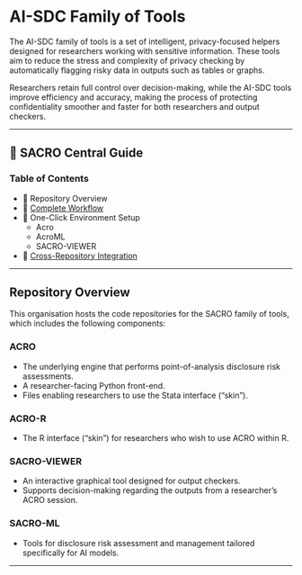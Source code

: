 # AI-SDC Family of Tools

The AI-SDC family of tools is a set of intelligent, privacy-focused helpers designed for researchers working with sensitive information. These tools aim to reduce the stress and complexity of privacy checking by automatically flagging risky data in outputs such as tables or graphs.  

Researchers retain full control over decision-making, while the AI-SDC tools improve efficiency and accuracy, making the process of protecting confidentiality smoother and faster for both researchers and output checkers.  

---

## 📖 SACRO Central Guide

### Table of Contents
- 🏁 Repository Overview
- 🔄 [Complete Workflow](https://github.com/AI-SDC/ACRO#get-complete-workflow)
- 🐳 One-Click Environment Setup
  - Acro
  - AcroML
  - SACRO-VIEWER
- 🔗 [Cross-Repository Integration](https://github.com/AI-SDC/ACRO#cross-repository-integration)


---

## Repository Overview

This organisation hosts the code repositories for the SACRO family of tools, which includes the following components:

### ACRO
- The underlying engine that performs point-of-analysis disclosure risk assessments.  
- A researcher-facing Python front-end.  
- Files enabling researchers to use the Stata interface (“skin”).  

### ACRO-R
- The R interface (“skin”) for researchers who wish to use ACRO within R.  

### SACRO-VIEWER
- An interactive graphical tool designed for output checkers.  
- Supports decision-making regarding the outputs from a researcher’s ACRO session.  

### SACRO-ML
- Tools for disclosure risk assessment and management tailored specifically for AI models.  

---
